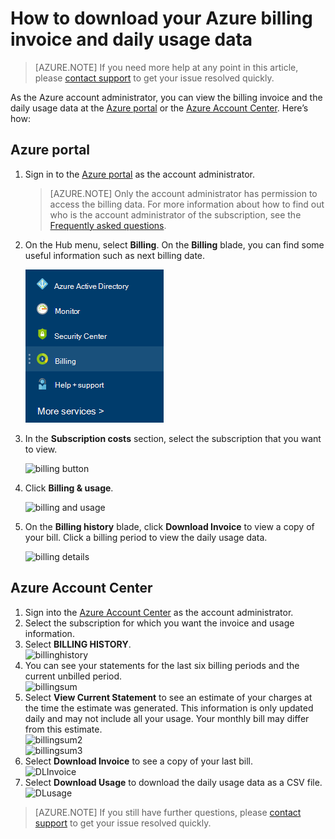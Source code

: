 <properties
    pageTitle="How to download your Azure billing invoice and daily usage data | Microsoft Azure"
    description="Describes how to download your Azure billing invoice and daily usage data"
    services=""
    documentationCenter=""
    authors="genlin"
    manager="mbaldwin"
    editor=""
    tags="billing"
    />

<tags
    ms.service="billing"
    ms.workload="na"
    ms.tgt_pltfrm="na"
    ms.devlang="na"
    ms.topic="article"
    ms.date="10/10/2016"
    ms.author="genli"/>

# <a name="how-to-download-your-azure-billing-invoice-and-daily-usage-data"></a>How to download your Azure billing invoice and daily usage data

> [AZURE.NOTE] If you need more help at any point in this article, please [contact support](https://portal.azure.com/?#blade/Microsoft_Azure_Support/HelpAndSupportBlade) to get your issue resolved quickly.

As the Azure account administrator, you can view the billing invoice and the daily usage data at the [Azure portal](https://portal.azure.com) or the [Azure Account Center](https://account.windowsazure.com/subscriptions). Here’s how:

## <a name="azure-portal"></a>Azure portal

1. Sign in to the [Azure portal](https://portal.azure.com) as the account administrator.

    >[AZURE.NOTE] Only the  account administrator has permission to access the billing data. For more information about how to find out who is the account administrator of the subscription, see the [Frequently asked questions](billing-subscription-transfer.md#faq).

2. On the Hub menu, select **Billing**. On the **Billing** blade, you can find some useful information such as next billing date.

    ![billing button](./media/billing-download-azure-invoice-daily-usage-date/billing1.png)
3. In the **Subscription costs** section, select the subscription that you want to view.

    ![billing button](./media/billing-download-azure-invoice-daily-usage-date/billing2.png)
4. Click **Billing & usage**.

    ![billing and usage](./media/billing-download-azure-invoice-daily-usage-date/billing3.png)

5. On the **Billing history** blade, click **Download Invoice** to view a copy of your bill. Click a billing period to view the daily usage data.

    ![billing details](./media/billing-download-azure-invoice-daily-usage-date/billing4.png)

## <a name="azure-account-center"></a>Azure Account Center

1. Sign into the [Azure Account Center](https://account.windowsazure.com/subscriptions) as the account administrator.
2. Select the subscription for which you want the invoice and usage information.
3. Select **BILLING HISTORY**. </br>![billinghistory](./media/billing-download-azure-invoice-daily-usage-date/Billinghisotry.png)
4. You can see your statements for the last six billing periods and the current unbilled period. </br>![billingsum](./media/billing-download-azure-invoice-daily-usage-date/billingSum.png)</br>
5. Select **View Current Statement** to see an estimate of your charges at the time the estimate was generated. This information is only updated daily and may not include all your usage. Your monthly bill may differ from this estimate.</br>![billingsum2](./media/billing-download-azure-invoice-daily-usage-date/billingSum2.png)</br>![billingsum3](./media/billing-download-azure-invoice-daily-usage-date/billingSum3.png)</br>
6. Select **Download Invoice** to see a copy of your last bill. </br>![DLInvoice](./media/billing-download-azure-invoice-daily-usage-date/DLInvoice1.png)
7. Select **Download Usage** to download the daily usage data as a CSV file.</br>![DLusage](./media/billing-download-azure-invoice-daily-usage-date/DLusage.png)

> [AZURE.NOTE] If you still have further questions, please [contact support](https://portal.azure.com/?#blade/Microsoft_Azure_Support/HelpAndSupportBlade) to get your issue resolved quickly.
